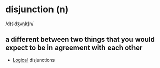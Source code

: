 # disjunction (n)

/dɪsˈdʒʌŋkʃn/

## a different between two things that you would expect to be in agreement with each other

- [Logical](../l/logical-adj.md#following-or-able-to-follow-the-rules-of-logic-in-which-ideas-or-facts-are-based-on-other-true-ideas-or-facts) disjunctions